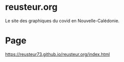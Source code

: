 # reusteur.org
Le site des graphiques du covid en Nouvelle-Calédonie.
# Page
https://reusteur73.github.io/reusteur.org/index.html
